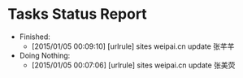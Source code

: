 Tasks Status Report
============

* Finished:
    * [2015/01/05 00:09:10] [urlrule] sites weipai.cn update 张芊芊
* Doing Nothing:
    * [2015/01/05 00:07:06] [urlrule] sites weipai.cn update 张美荧
